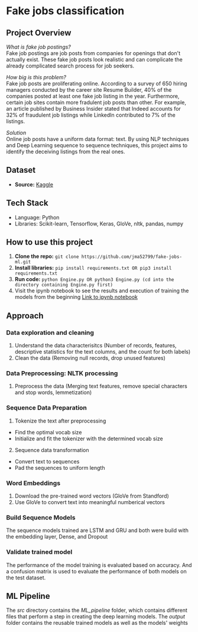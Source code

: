 # Fake jobs classification

## Project Overview

*What is fake job postings?*\
Fake job postings are job posts from companies for openings that don't actually exist. These fake job posts look realistic and can complicate the already complicated search process for job seekers.

*How big is this problem?*\
Fake job posts are proliferating online. According to a survey of 650 hiring managers conducted by the career site Resume Builder, 40% of the companies posted at least one fake job listing in the year. Furthermore, certain job sites contain more fradulent job posts than other. For example, an article published by Business Insider stated that Indeed accounts for 32% of fraudulent job listings while LinkedIn contributed to 7% of the listings.

*Solution*\
Online job posts have a uniform data format: text. By using NLP techniques and Deep Learning sequence to sequence techniques, this project aims to identify the deceiving listings from the real ones.

## Dataset 
* __Source:__ [Kaggle](https://www.kaggle.com/datasets/shivamb/real-or-fake-fake-jobposting-prediction)

## Tech Stack
* Language: Python
* Libraries: Scikit-learn, Tensorflow, Keras, GloVe, nltk, pandas, numpy

## How to use this project
1. __Clone the repo:__ `git clone https://github.com/jma52799/fake-jobs-ml.git`
2. __Install libraries:__ `pip install requirements.txt OR pip3 install requirements.txt`
3. __Run code:__ `python Engine.py OR python3 Engine.py (cd into the directory containing Engine.py first)`
4. Visit the ipynb notebook to see the results and execution of training the models from the beginning [Link to ipynb notebook](https://github.com/jma52799/fake-jobs-ml/blob/main/fakejobs.ipynb)

## Approach
### Data exploration and cleaning
1. Understand the data characterisitcs (Number of records, features, descriptive statistics for the text columns, and the count for both labels)
2. Clean the data (Removing null records,  drop unused features)

### Data Preprocessing: NLTK processing
1. Preprocess the data (Merging text features, remove special characters and stop words, lemmetization)

### Sequence Data Preparation
1. Tokenize the text after preprocessing
  - Find the optimal vocab size
  - Initialize and fit the tokenizer with the determined vocab size
2. Sequence data transformation
  - Convert text to sequences
  - Pad the sequences to uniform length

### Word Embeddings
1. Download the pre-trained word vectors (GloVe from Standford)
2. Use GloVe to convert text into meaningful numberical vectors

### Build Sequence Models
The sequence models trained are LSTM and GRU and both were build with the embedding layer, Dense, and Dropout

### Validate trained model
The performance of the model training is evaluated based on accuracy. And a confusion matrix is used to evaluate the performance of both models on the test dataset.

## ML Pipeline
The *src* directory contains the *ML_pipeline* folder, which contains different files that perform a step in creating the deep learning models.
The *output* folder contains the reusable trained models as well as the models' weights
